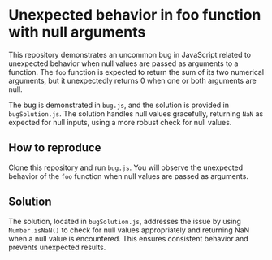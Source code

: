 # Unexpected behavior in foo function with null arguments

This repository demonstrates an uncommon bug in JavaScript related to unexpected behavior when null values are passed as arguments to a function. The `foo` function is expected to return the sum of its two numerical arguments, but it unexpectedly returns 0 when one or both arguments are null.

The bug is demonstrated in `bug.js`, and the solution is provided in `bugSolution.js`. The solution handles null values gracefully, returning `NaN` as expected for null inputs, using a more robust check for null values. 

## How to reproduce

Clone this repository and run `bug.js`. You will observe the unexpected behavior of the `foo` function when null values are passed as arguments.

## Solution

The solution, located in `bugSolution.js`, addresses the issue by using `Number.isNaN()` to check for null values appropriately and returning NaN when a null value is encountered. This ensures consistent behavior and prevents unexpected results.